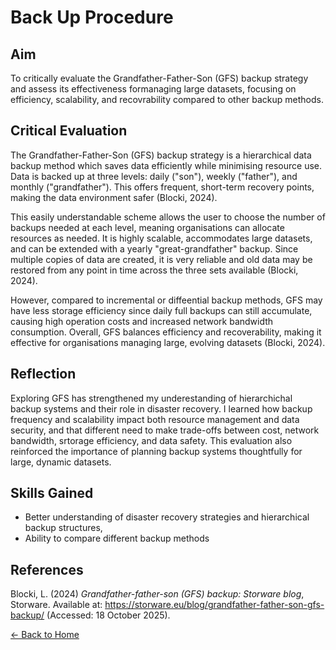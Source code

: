 # Back Up Procedure

## Aim
To critically evaluate the Grandfather-Father-Son (GFS) backup strategy and assess its effectiveness formanaging large datasets, focusing on efficiency, scalability, and recovrability compared to other backup methods.

## Critical Evaluation
The Grandfather-Father-Son (GFS) backup strategy is a hierarchical data backup method which saves data efficiently while minimising resource use. Data is backed up at three levels: daily ("son"), weekly ("father"), and monthly ("grandfather"). This offers frequent, short-term recovery points, making the data environment safer (Blocki, 2024). 

This easily understandable scheme allows the user to choose the number of backups needed at each level, meaning organisations can allocate resources as needed. It is highly scalable, accommodates large datasets, and can be extended with a yearly "great-grandfather" backup. Since multiple copies of data are created, it is very reliable and old data may be restored from any point in time across the three sets available (Blocki, 2024). 

However, compared to incremental or diffeential backup methods, GFS may have less storage efficiency since daily full backups can still accumulate, causing high operation costs and increased network bandwidth consumption. Overall, GFS balances efficiency and recoverability, making it effective for organisations managing large, evolving datasets (Blocki, 2024). 

## Reflection
Exploring GFS has strengthened my underestanding of hierarchichal backup systems and their role in disaster recovery. I learned how backup frequency and scalability impact both resource management and data security, and that different need to make trade-offs between cost, network bandwidth, srtorage efficiency, and data safety. This evaluation also reinforced the importance of planning backup systems thoughtfully for large, dynamic datasets.

## Skills Gained
- Better understanding of disaster recovery strategies and hierarchical backup structures,
- Ability to compare different backup methods

## References
Blocki, L. (2024) *Grandfather-father-son (GFS) backup: Storware blog*, Storware. Available at: https://storware.eu/blog/grandfather-father-son-gfs-backup/ (Accessed: 18 October 2025). 

[← Back to Home](https://mmiz02.github.io/eportfolio/)
